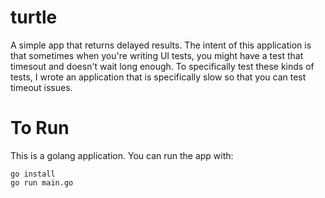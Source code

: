 # turtle
A simple app that returns delayed results. The intent of this application is that sometimes when you're writing UI tests, you might have a test that timesout and doesn't wait long enough. To specifically test these kinds of tests, I wrote an application that is specifically slow so that you can test timeout issues.

# To Run
This is a golang application. You can run the app with:
```
go install
go run main.go
```

